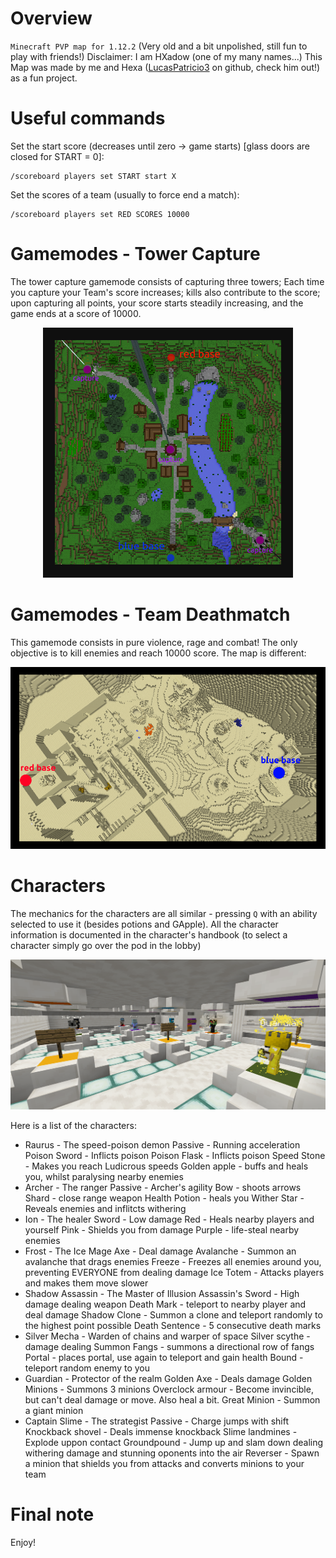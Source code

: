# Overview
`Minecraft PVP map for 1.12.2` (Very old and a bit unpolished, still fun to play with friends!)
Disclaimer: I am HXadow (one of my many names...)
This Map was made by me and Hexa ([LucasPatricio3](https://github.com/LucasPatricio3) on github, check him out!) as a fun project.
# Useful commands
Set the start score (decreases until zero -> game starts) \[glass doors are closed for START = 0\]:
```
/scoreboard players set START start X
```
Set the scores of a team (usually to force end a match):
```
/scoreboard players set RED SCORES 10000
```
# Gamemodes - Tower Capture
The tower capture gamemode consists of capturing three towers; Each time you capture your Team's score increases; kills also contribute to the score; upon capturing all points, your score starts steadily increasing, and the game ends at a score of 10000.
<p align="center">
  <img src="towers-map.png" />
</p>

# Gamemodes - Team Deathmatch
This gamemode consists in pure violence, rage and combat! The only objective is to kill enemies and reach 10000 score. The map is different:
<p align="center">
  <img src="tdm-map.png" />
</p>

# Characters
The mechanics for the characters are all similar - pressing `Q` with an ability selected to use it (besides potions and GApple).
All the character information is documented in the character's handbook (to select a character simply go over the pod in the lobby)
<p align="center">
  <img src="lobby.png" />
</p>

Here is a list of the characters:
* Raurus - The speed-poison demon
Passive - Running acceleration</br>
Poison Sword - Inflicts poison
Poison Flask - Inflicts poison
Speed Stone - Makes you reach Ludicrous speeds
Golden apple - buffs and heals you, whilst paralysing nearby enemies
* Archer - The ranger
Passive - Archer's agility
Bow - shoots arrows
Shard - close range weapon
Health Potion - heals you
Wither Star - Reveals enemies and inflitcts withering
* Ion - The healer
Sword - Low damage
Red - Heals nearby players and yourself
Pink - Shields you from damage
Purple - life-steal nearby enemies
* Frost - The Ice Mage
Axe - Deal damage
Avalanche - Summon an avalanche that drags enemies
Freeze - Freezes all enemies around you, preventing EVERYONE from dealing damage
Ice Totem - Attacks players and makes them move slower
* Shadow Assassin - The Master of Illusion
Assassin's Sword - High damage dealing weapon
Death Mark - teleport to nearby player and deal damage
Shadow Clone - Summon a clone and teleport randomly to the highest point possible
Death Sentence - 5 consecutive death marks
* Silver Mecha - Warden of chains and warper of space
Silver scythe - damage dealing
Summon Fangs - summons a directional row of fangs
Portal - places portal, use again to teleport and gain health
Bound - teleport random enemy to you
* Guardian - Protector of the realm
Golden Axe - Deals damage
Golden Minions - Summons 3 minions
Overclock armour - Become invincible, but can't deal damage or move. Also heal a bit.
Great Minion - Summon a giant minion
* Captain Slime - The strategist
Passive - Charge jumps with shift
Knockback shovel - Deals immense knockback
Slime landmines - Explode uppon contact
Groundpound - Jump up and slam down dealing withering damage and stunning oponents into the air
Reverser - Spawn a minion that shields you from attacks and converts minions to your team

# Final note
Enjoy!
